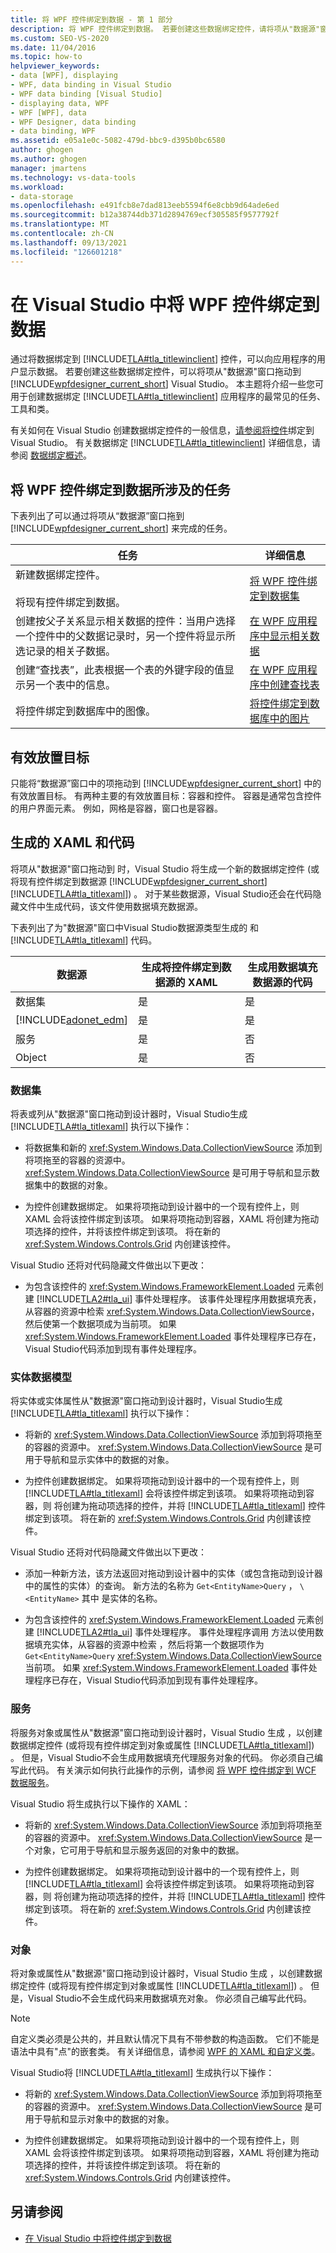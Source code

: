```yaml
---
title: 将 WPF 控件绑定到数据 - 第 1 部分
description: 将 WPF 控件绑定到数据。 若要创建这些数据绑定控件，请将项从"数据源"窗口拖动到"数据源"窗口中的"WPF 设计器"Visual Studio。
ms.custom: SEO-VS-2020
ms.date: 11/04/2016
ms.topic: how-to
helpviewer_keywords:
- data [WPF], displaying
- WPF, data binding in Visual Studio
- WPF data binding [Visual Studio]
- displaying data, WPF
- WPF [WPF], data
- WPF Designer, data binding
- data binding, WPF
ms.assetid: e05a1e0c-5082-479d-bbc9-d395b0bc6580
author: ghogen
ms.author: ghogen
manager: jmartens
ms.technology: vs-data-tools
ms.workload:
- data-storage
ms.openlocfilehash: e491fcb8e7dad813eeb5594f6e8cbb9d64ade6ed
ms.sourcegitcommit: b12a38744db371d2894769ecf305585f9577792f
ms.translationtype: MT
ms.contentlocale: zh-CN
ms.lasthandoff: 09/13/2021
ms.locfileid: "126601218"
---
```

# <a name="bind-wpf-controls-to-data-in-visual-studio"></a>在 Visual Studio 中将 WPF 控件绑定到数据

通过将数据绑定到 [!INCLUDE[TLA#tla_titlewinclient](../data-tools/includes/tlasharptla_titlewinclient_md.md)] 控件，可以向应用程序的用户显示数据。 若要创建这些数据绑定控件，可以将项从"数据源"窗口拖动到 [!INCLUDE[wpfdesigner_current_short](../data-tools/includes/wpfdesigner_current_short_md.md)] Visual Studio。 本主题将介绍一些您可用于创建数据绑定 [!INCLUDE[TLA#tla_titlewinclient](../data-tools/includes/tlasharptla_titlewinclient_md.md)] 应用程序的最常见的任务、工具和类。

有关如何在 Visual Studio 创建数据绑定控件的一般信息，[请参阅将控件](../data-tools/bind-controls-to-data-in-visual-studio.md)绑定到 Visual Studio。 有关数据绑定 [!INCLUDE[TLA#tla_titlewinclient](../data-tools/includes/tlasharptla_titlewinclient_md.md)] 详细信息，请参阅 [数据绑定概述](/dotnet/desktop-wpf/data/data-binding-overview)。

## <a name="tasks-involved-in-binding-wpf-controls-to-data"></a>将 WPF 控件绑定到数据所涉及的任务

下表列出了可以通过将项从“数据源”窗口拖到 [!INCLUDE[wpfdesigner_current_short](../data-tools/includes/wpfdesigner_current_short_md.md)] 来完成的任务。

|任务|详细信息|
|----------| - |
|新建数据绑定控件。<br /><br /> 将现有控件绑定到数据。|[将 WPF 控件绑定到数据集](../data-tools/bind-wpf-controls-to-a-dataset.md)|
|创建按父子关系显示相关数据的控件：当用户选择一个控件中的父数据记录时，另一个控件将显示所选记录的相关子数据。|[在 WPF 应用程序中显示相关数据](../data-tools/display-related-data-in-wpf-applications.md)|
|创建“查找表”，此表根据一个表的外键字段的值显示另一个表中的信息。|[在 WPF 应用程序中创建查找表](../data-tools/create-lookup-tables-in-wpf-applications.md)|
|将控件绑定到数据库中的图像。|[将控件绑定到数据库中的图片](../data-tools/bind-controls-to-pictures-from-a-database.md)|

## <a name="valid-drop-targets"></a>有效放置目标

只能将“数据源”窗口中的项拖动到 [!INCLUDE[wpfdesigner_current_short](../data-tools/includes/wpfdesigner_current_short_md.md)] 中的有效放置目标。 有两种主要的有效放置目标：容器和控件。 容器是通常包含控件的用户界面元素。 例如，网格是容器，窗口也是容器。

## <a name="generated-xaml-and-code"></a>生成的 XAML 和代码

将项从"数据源"窗口拖动到 时，Visual Studio 将生成一个新的数据绑定控件 (或将现有控件绑定到数据源 [!INCLUDE[wpfdesigner_current_short](../data-tools/includes/wpfdesigner_current_short_md.md)] [!INCLUDE[TLA#tla_titlexaml](../data-tools/includes/tlasharptla_titlexaml_md.md)]) 。 对于某些数据源，Visual Studio还会在代码隐藏文件中生成代码，该文件使用数据填充数据源。

下表列出了为"数据源"窗口中Visual Studio数据源类型生成的 和 [!INCLUDE[TLA#tla_titlexaml](../data-tools/includes/tlasharptla_titlexaml_md.md)] 代码。 

| 数据源 | 生成将控件绑定到数据源的 XAML | 生成用数据填充数据源的代码 |
| - | - | - |
| 数据集 | 是 | 是 |
| [!INCLUDE[adonet_edm](../data-tools/includes/adonet_edm_md.md)] | 是 | 是 |
| 服务 | 是 | 否 |
| Object | 是 | 否 |

### <a name="datasets"></a>数据集

将表或列从"数据源"窗口拖动到设计器时，Visual Studio生成 [!INCLUDE[TLA#tla_titlexaml](../data-tools/includes/tlasharptla_titlexaml_md.md)] 执行以下操作：

- 将数据集和新的 <xref:System.Windows.Data.CollectionViewSource> 添加到将项拖至的容器的资源中。 <xref:System.Windows.Data.CollectionViewSource> 是可用于导航和显示数据集中的数据的对象。

- 为控件创建数据绑定。 如果将项拖动到设计器中的一个现有控件上，则 XAML 会将该控件绑定到该项。 如果将项拖动到容器，XAML 将创建为拖动项选择的控件，并将该控件绑定到该项。 将在新的 <xref:System.Windows.Controls.Grid> 内创建该控件。

Visual Studio 还将对代码隐藏文件做出以下更改：

- 为包含该控件的 <xref:System.Windows.FrameworkElement.Loaded> 元素创建 [!INCLUDE[TLA2#tla_ui](../data-tools/includes/tla2sharptla_ui_md.md)] 事件处理程序。 该事件处理程序用数据填充表，从容器的资源中检索 <xref:System.Windows.Data.CollectionViewSource>，然后使第一个数据项成为当前项。 如果 <xref:System.Windows.FrameworkElement.Loaded> 事件处理程序已存在，Visual Studio代码添加到现有事件处理程序。

### <a name="entity-data-models"></a>实体数据模型

将实体或实体属性从"数据源"窗口拖动到设计器时，Visual Studio生成 [!INCLUDE[TLA#tla_titlexaml](../data-tools/includes/tlasharptla_titlexaml_md.md)] 执行以下操作：

- 将新的 <xref:System.Windows.Data.CollectionViewSource> 添加到将项拖至的容器的资源中。 <xref:System.Windows.Data.CollectionViewSource> 是可用于导航和显示实体中的数据的对象。

- 为控件创建数据绑定。 如果将项拖动到设计器中的一个现有控件上，则 [!INCLUDE[TLA#tla_titlexaml](../data-tools/includes/tlasharptla_titlexaml_md.md)] 会将该控件绑定到该项。 如果将项拖动到容器，则 将创建为拖动项选择的控件，并将 [!INCLUDE[TLA#tla_titlexaml](../data-tools/includes/tlasharptla_titlexaml_md.md)] 控件绑定到该项。 将在新的 <xref:System.Windows.Controls.Grid> 内创建该控件。

Visual Studio 还将对代码隐藏文件做出以下更改：

- 添加一种新方法，该方法返回对拖动到设计器中的实体（或包含拖动到设计器中的属性的实体）的查询。 新方法的名称为 `Get<EntityName>Query` ， `\<EntityName>` 其中 是实体的名称。

- 为包含该控件的 <xref:System.Windows.FrameworkElement.Loaded> 元素创建 [!INCLUDE[TLA2#tla_ui](../data-tools/includes/tla2sharptla_ui_md.md)] 事件处理程序。 事件处理程序调用 方法以使用数据填充实体，从容器的资源中检索 ，然后将第一个数据项作为 `Get<EntityName>Query` <xref:System.Windows.Data.CollectionViewSource> 当前项。 如果 <xref:System.Windows.FrameworkElement.Loaded> 事件处理程序已存在，Visual Studio代码添加到现有事件处理程序。

### <a name="services"></a>服务

将服务对象或属性从"数据源"窗口拖动到设计器时，Visual Studio 生成 ，以创建数据绑定控件 (或将现有控件绑定到对象或属性 [!INCLUDE[TLA#tla_titlexaml](../data-tools/includes/tlasharptla_titlexaml_md.md)]) 。 但是，Visual Studio不会生成用数据填充代理服务对象的代码。 你必须自己编写此代码。 有关演示如何执行此操作的示例，请参阅 [将 WPF 控件绑定到 WCF 数据服务](../data-tools/bind-wpf-controls-to-a-wcf-data-service.md)。

Visual Studio 将生成执行以下操作的 XAML：

- 将新的 <xref:System.Windows.Data.CollectionViewSource> 添加到将项拖至的容器的资源中。 <xref:System.Windows.Data.CollectionViewSource> 是一个对象，它可用于导航和显示服务返回的对象中的数据。

- 为控件创建数据绑定。 如果将项拖动到设计器中的一个现有控件上，则 [!INCLUDE[TLA#tla_titlexaml](../data-tools/includes/tlasharptla_titlexaml_md.md)] 会将该控件绑定到该项。 如果将项拖动到容器，则 将创建为拖动项选择的控件，并将 [!INCLUDE[TLA#tla_titlexaml](../data-tools/includes/tlasharptla_titlexaml_md.md)] 控件绑定到该项。 将在新的 <xref:System.Windows.Controls.Grid> 内创建该控件。

### <a name="objects"></a>对象

将对象或属性从"数据源"窗口拖动到设计器时，Visual Studio 生成 ，以创建数据绑定控件 (或将现有控件绑定到对象或属性 [!INCLUDE[TLA#tla_titlexaml](../data-tools/includes/tlasharptla_titlexaml_md.md)]) 。 但是，Visual Studio不会生成代码来用数据填充对象。 你必须自己编写此代码。

> [!NOTE]
> 自定义类必须是公共的，并且默认情况下具有不带参数的构造函数。 它们不能是语法中具有"点"的嵌套类。 有关详细信息，请参阅 [WPF 的 XAML 和自定义类](/dotnet/framework/wpf/advanced/xaml-and-custom-classes-for-wpf)。

Visual Studio将 [!INCLUDE[TLA#tla_titlexaml](../data-tools/includes/tlasharptla_titlexaml_md.md)] 生成执行以下操作：

- 将新的 <xref:System.Windows.Data.CollectionViewSource> 添加到将项拖至的容器的资源中。 <xref:System.Windows.Data.CollectionViewSource> 是可用于导航和显示对象中的数据的对象。

- 为控件创建数据绑定。 如果将项拖动到设计器中的一个现有控件上，则 XAML 会将该控件绑定到该项。 如果将项拖动到容器，XAML 将创建为拖动项选择的控件，并将该控件绑定到该项。 将在新的 <xref:System.Windows.Controls.Grid> 内创建该控件。

## <a name="see-also"></a>另请参阅

- [在 Visual Studio 中将控件绑定到数据](../data-tools/bind-controls-to-data-in-visual-studio.md)
